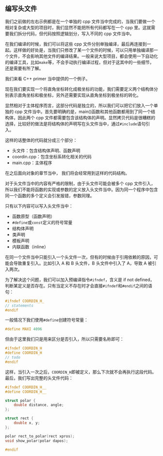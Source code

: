 ## 编写头文件

我们之前做的左右示例都是在一个单独的 cpp 文件当中完成的，当我们要做一个相对复杂或大型的项目时，我们显然不能把所有代码都写在一个 cpp 里。这就需要我们拆分代码，但代码按照逻辑划分，写入不同的 cpp 文件当中。

在我们编译的时候，我们可以将这些 cpp 文件分别单独编译，最后再连接到一起。这样做的好处是，当我们只修改了某一个文件的时候，可以只用单独编译那一个文件，不会影响其他文件的编译结果。一般来说大型项目，都会使用一下自动化的编译工具，比如`make`等，不会手动执行编译过程，但对于这其中的一些细节，还是需要有所了解。

我们来看 C++ primer 当中提供的一个例子。

现在我们要实现一个将直角坐标转化成极坐标的功能，我们需要定义两个结构体分别表示直角坐标和极坐标，另外还需要实现从直角坐标到极坐标的转化。

显然相对于主体程序而言，这部分代码是独立的，所以我们可以把它们放入一个单独的 cpp 文件当中。首先要明确的是，main()函数和其他函数都用到了同一个结构体，因此两个 cpp 文件都需要包含该结构体的声明。显然拷贝代码是很糟糕的选择，比较好的做法是将结构体的声明写在头文件当中，通过`#include`语句引入。

这样的话整体的代码就分成三个部分：

- 头文件：包含结构体声明、函数声明
- coordin.cpp：包含坐标系转化相关的代码
- main.cpp：主体程序

在之后面向对象的章节当中， 我们将会经常用到这样的代码结构。

对于头文件当中的内容有严格的限制，由于头文件可能会被多个 cpp 文件引入，所以我们不能将函数的实现或参数的定义放入头文件当中。因为同一个程序中包含同一个函数的多个定义会引发报错，参数同理。

只有以下内容可以写入头文件当中：

- 函数原型（函数声明）
- `#define`或`const`定义的符号常量
- 结构体声明
- 类声明
- 模板声明
- 内联函数（inline）

在同一个文件当中只能引入一个头文件一次，但有的时候由于引用依赖的原因，可能会导致重复引入。比如引入 A 和 B 头文件，B 头文件中引入了 A，导致 A 被引入两次。

为了解决这个问题，我们可以加入预编译指令`#ifndef`，含义是 if not defined，判断某定义是否存在。只有当定义不存在时才会直接`#ifndef`和`#endif`之间的语句：

```C++
#ifndef COORDIN_H_
// statements
#endif
```

一般情况下我们使用`#define`创建符号常量：

```C++
#define MAXI 4096
```

但由于这里我们只是用来区分是否引入，所以只需要名称即可：

```C++
#ifndef COORDIN_H
#define COORDIN_H
// todo
#endif
```

这样，当引入一次之后，`COORDIN_H`即被定义，那么下次就不会再执行这段代码。最后，我们写出完整的头文件代码：

```C++
#ifndef COORDIN_H__
#define COORDIN_H__

struct polar {
    double distance, angle;
};

struct rect {
    double x, y;
};

polar rect_to_polar(rect xpros);
void show_polar(polar dapos);

#endif
```
